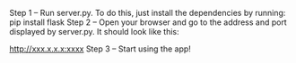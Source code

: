 Step 1 – Run server.py. To do this, just install the dependencies by running:
pip install flask
Step 2 – Open your browser and go to the address and port displayed by server.py. It should look like this:

http://xxx.x.x.x:xxxx
Step 3 – Start using the app!

